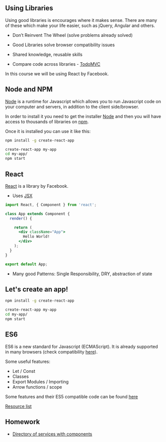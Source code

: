 Using Libraries
---
Using good libraries is encourages where it makes sense. There are many of these which make your life easier, such as jQuery, Angular and others.

- Don’t Reinvent The Wheel (solve problems already solved)
- Good Libraries solve browser compatibility issues
- Shared knowledge, reusable skills


- Compare code across libraries - [TodoMVC](http://todomvc.com/)

In this course we will be using React by Facebook.


Node and NPM
---
[Node](https://nodejs.org/en/) is a runtime for Javascript which allows you to run Javascript code on your computer and servers, in addition to the client side/browser.


In order to install it you need to get the installer [Node](https://nodejs.org/en/) and then you will have access to thousands of libraries on [npm](https://www.npmjs.com/).


Once it is installed you can use it like this:
```sh
npm install -g create-react-app

create-react-app my-app
cd my-app/
npm start

```


React
---
[React](https://facebook.github.io/react/) is a library by Facebook.


- Uses [JSX](https://facebook.github.io/react/docs/introducing-jsx.html)

```jsx
import React, { Component } from 'react';

class App extends Component {
  render() {

    return (
      <div className="App">
        Hello World!
      </div>
    );
  }
}

export default App;
```

- Many good Patterns: Single Responsibility, DRY, abstraction of state



Let's create an app!
---

```bash
npm install -g create-react-app

create-react-app my-app
cd my-app/
npm start
```

ES6
---
ES6 is a new standard for Javascript (ECMAScript). It is already supported in many browsers (check compatibility [here](https://kangax.github.io/compat-table/es6/)).

Some useful features:

- Let / Const
- Classes
- Export Modules / Importing
- Arrow functions / scope

Some features and their ES5 compatible code can be found [here](http://es6-features.org/)

[Resource list](https://github.com/ericdouglas/ES6-Learning/blob/master/README.md)


Homework
---
- [Directory of services with components](Homework/Homework1.md)
